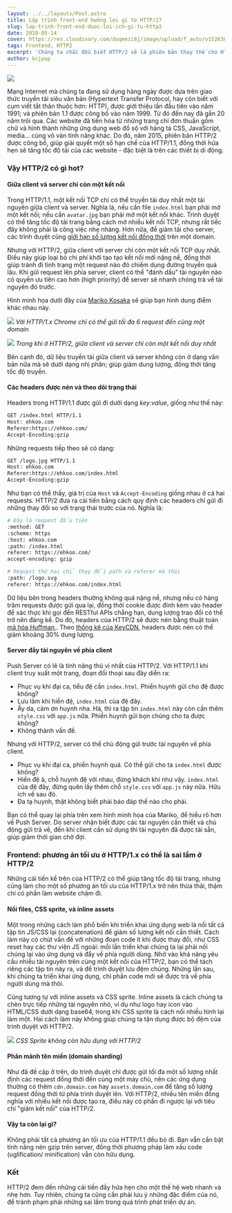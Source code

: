 ```yaml
---
layout: ../../layouts/Post.astro
title: Lập trình front-end hưởng lợi gì từ HTTP/2?
slug: lap-trinh-front-end-duoc-loi-ich-gi-tu-http2
date: 2018-05-14
cover: https://res.cloudinary.com/duqeezi8j/image/upload/f_auto/v1526386160/sls-rocket-scene-1_ruuwgh.jpg
tags: Frontend, HTTP2
excerpt: 'Chúng ta chắc đều biết HTTP/2 sẽ là phiên bản thay thế cho HTTP/1.1. Nhưng chính xác thì HTTP/2 là gì, và đem lại những lợi ích nào cho lập trình viên front-end?'
author: kcjpop
---
```


![](https://res.cloudinary.com/duqeezi8j/image/upload/f_auto/v1526386160/sls-rocket-scene-1_ruuwgh.jpg)

Mạng Internet mà chúng ta đang sử dụng hàng ngày được dựa trên giao thức truyền tải siêu văn bản (Hypertext Transfer Protocol, hay còn biết với cụm viết tắt thân thuộc hơn: HTTP), được giới thiệu lần đầu tiên vào năm 1991; và phiên bản 1.1 được công bố vào năm 1999. Từ đó đến nay đã gần 20 năm trôi qua. Các website đã tiến hóa từ những trang chỉ đơn thuần gồm chữ và hình thành những ứng dụng web đồ sộ với hàng tá CSS, JavaScript, media... cùng vô vàn tính năng khác. Do đó, năm 2015, phiên bản HTTP/2 được công bố, giúp giải quyết một số hạn chế của HTTP/1.1, đồng thời hứa hẹn sẽ tăng tốc độ tải của các website - đặc biệt là trên các thiết bị di động.

### Vậy HTTP/2 có gì hot?

#### Giữa client và server chỉ còn một kết nối

Trong HTTP/1.1, một kết nối TCP chỉ có thể truyền tải duy nhất một tài nguyên giữa client và server. Nghĩa là, nếu cần file `index.html` bạn phải mở một kết nối; nếu cần `avatar.jpg` bạn phải mở một kết nối khác. Trình duyệt có thể tăng tốc độ tải trang bằng cách mở nhiều kết nối TCP, nhưng rất tiếc đây không phải là công việc nhẹ nhàng. Hơn nữa, để giảm tải cho server, các trình duyệt cũng [giới hạn số lượng kết nối đồng thời](https://stackoverflow.com/questions/985431/max-parallel-http-connections-in-a-browser) trên một domain.

Nhưng với HTTP/2, giữa client với server chỉ còn một kết nối TCP duy nhất. Điều này giúp loại bỏ chi phí khởi tạo tạo kết nối mới nặng nề, đồng thời giúp tránh đi tình trạng một request nào đó chiếm dụng đường truyền quá lâu. Khi gửi request lên phía server, client có thể "đánh dấu" tài nguyên nào có quyền ưu tiên cao hơn (high priority) để server sẽ nhanh chóng trả về tài nguyên đó trước.

Hình minh họa dưới đây của [Mariko Kosaka](https://twitter.com/kosamari/status/859958929484337152) sẽ giúp bạn hình dung điểm khác nhau này.

![](https://res.cloudinary.com/duqeezi8j/image/upload/f_auto/v1526295127/C-8t64sXYAEf7GG_dcxvqc.jpg)
_Với HTTP/1.x Chrome chỉ có thể gửi tối đa 6 request đến cùng một domain_

![](https://res.cloudinary.com/duqeezi8j/image/upload/f_auto/v1526295115/C-8t70YXoAEShUL_ykkmgx.jpg)
_Trong khi ở HTTP/2, giữa client và server chỉ còn một kết nối duy nhất_

Bên cạnh đó, dữ liệu truyền tải giữa client và server không còn ở dạng văn bản nữa mà sẽ dưới dạng nhị phân; giúp giảm dung lượng, đồng thời tăng tốc độ truyền.

#### Các headers được nén và theo dõi trạng thái

Headers trong HTTP/1.1 được gửi đi dưới dạng _key:value_, giống như thế này:

```bash
GET /index.html HTTP/1.1
Host: ehkoo.com
Referer:https://ehkoo.com/
Accept-Encoding:gzip
```

Những requests tiếp theo sẽ có dạng:

```bash
GET /logo.jpg HTTP/1.1
Host: ehkoo.com
Referer:https://ehkoo.com/index.html
Accept-Encoding:gzip
```

Như bạn có thể thấy, giá trị của `Host` và `Accept-Encoding` giống nhau ở cả hai requests. HTTP/2 đưa ra cải tiến bằng cách quy định các headers chỉ gửi đi những thay đổi so với trạng thái trước của nó. Nghĩa là:

```bash
# Đây là request đầu tiên
:method: GET
:scheme: https
:host: ehkoo.com
:path: /index.html
referer: https://ehkoo.com/
accept-encoding: gzip
```

```bash
# Request thứ hai chỉ thay đổi path và referer mà thôi
:path: /logo.svg
referer: https://ehkoo.com/index.html
```

Dữ liệu bên trong headers thường không quá nặng nề, nhưng nếu có hàng trăm requests được gửi qua lại, đồng thời cookie được đính kèm vào header để xác thực khi gọi đến RESTful APIs chẳng hạn, dung lượng trao đổi có thể trở nên đáng kể. Do đó, headers của HTTP/2 sẽ được nén bằng thuật toán [mã hóa Huffman ](https://vi.wikipedia.org/wiki/M%C3%A3_h%C3%B3a_Huffman). Theo [thống kê của KeyCDN](https://www.keycdn.com/blog/http2-hpack-compression/), headers được nén có thể giảm khoảng 30% dung lượng.

#### Server đẩy tài nguyên về phía client

Push Server có lẽ là tính năng thú vị nhất của HTTP/2. Với HTTP/1.1 khi client truy xuất một trang, đoạn đối thoại sau đây diễn ra:

- Phục vụ khí đại ca, tiểu đệ cần `index.html`. Phiền huynh gửi cho đệ được không?
- Lưu lãm khí hiền đệ, `index.html` của đệ đây.
- Ây da, cám ơn huynh nha. Hả, thì ra tập tin `index.html` này còn cần thêm `style.css` với `app.js` nữa. Phiền huynh gửi bọn chúng cho ta được không?
- Không thành vấn đề.

Nhưng với HTTP/2, server có thể chủ động gửi trước tài nguyên về phía client.

- Phục vụ khí đại ca, phiền huynh quá. Có thể gửi cho ta `index.html` được không?
- Hiền đệ à, chỗ huynh đệ với nhau, đừng khách khí như vậy. `index.html` của đệ đây, đừng quên lấy thêm chỗ `style.css` với `app.js` này nữa. Hữu ích về sau đó.
- Đa tạ huynh, thật không biết phải báo đáp thế nào cho phải.

Bạn có thể quay lại phía trên xem hình minh họa của Mariko, để hiểu rõ hơn về Push Server. Do server nhận biết được các tài nguyên cần thiết và chủ động gửi trả về, đến khi client cần sử dụng thì tài nguyên đã được tải sẵn, giúp giảm thời gian chờ đợi.

### Frontend: phương án tối ưu ở HTTP/1.x có thể là sai lầm ở HTTP/2

Những cải tiến kể trên của HTTP/2 có thể giúp tăng tốc độ tải trang, nhưng cũng làm cho một số phương án tối ưu của HTTP/1.x trở nên thừa thãi, thậm chí có phần làm website chậm đi.

#### Nối files, CSS sprite, và inline assets

Một trong những cách làm phổ biến khi triển khai ứng dụng web là nối tất cả tập tin JS/CSS lại (concatenation) để giảm số lượng kết nối cần thiết. Cách làm này có chút vấn đề với những đoạn code ít khi được thay đổi, như CSS reset hay các thư viện JS ngoài: mỗi lần triển khai chúng ta lại phải nối chúng lại vào ứng dụng và đẩy về phía người dùng. Nhờ vào khả năng yêu cầu nhiều tài nguyên trên cùng một kết nối của HTTP/2, bạn có thể tách riêng các tập tin này ra, và để trình duyệt lưu đệm chúng. Những lần sau, khi chúng ta triển khai ứng dụng, chỉ phần code mới sẽ được trả về phía người dùng mà thôi.

Cũng tương tự với inline assets và CSS sprite. Inline assets là cách chúng ta chèn trực tiếp những tài nguyên nhỏ, ví dụ như logo hay icon vào HTML/CSS dưới dạng base64, trong khi CSS sprite là cách nối nhiều hình lại làm một. Hai cách làm này không giúp chúng ta tận dụng được bộ đệm của trình duyệt với HTTP/2.

![](https://res.cloudinary.com/duqeezi8j/image/upload/f_auto/v1526386548/nav_logo107_kh5shk.jpg)
_CSS Sprite không còn hữu dụng với HTTP/2_

#### Phân mảnh tên miền (domain sharding)

Như đã đề cập ở trên, do trình duyệt chỉ được gửi tối đa một số lượng nhất định các request đồng thời đến cùng một máy chủ, nên các ứng dụng thường có thêm `cdn.domain.com` hay `assets.domain.com` để tăng số lượng request đồng thời từ phía trình duyệt lên. Với HTTP/2, nhiều tên miền đồng nghĩa với nhiều kết nối được tạo ra, điều này có phần đi ngược lại với tiêu chí "giảm kết nối" của HTTP/2.

#### Vậy ta còn lại gì?

Không phải tất cả phương án tối ưu của HTTP/1.1 đều bỏ đi. Bạn vẫn cần bật tính năng nén gzip trên server, đồng thời phương pháp làm xấu code (uglification/ minification) vẫn còn hữu dụng.

### Kết

HTTP/2 đem đến những cải tiến đầy hứa hẹn cho một thế hệ web nhanh và nhẹ hơn. Tuy nhiên, chúng ta cũng cần phải lưu ý những đặc điểm của nó, để tránh phạm phải những sai lầm trong quá trình phát triển dự án.

